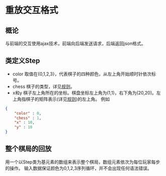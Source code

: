 重放交互格式
============

概论
-----
与前端的交互使用ajax技术，前端向后端发送请求，后端返回json格式。

类定义Step
----------
- color 取值在{0,1,2,3}，代表棋子的四种颜色，从左上角开始顺时针依次标号。
- chess 棋子的类型，详见[规则](RULES.md)。
- x和y 棋子左上角所在的坐标。棋盘坐标左上角为(1,1)，右下角为(20,20)。左上角指棋子的矩阵表示(详见[规则](RULES.md))的左上角。
例如
```json
{
	"color" : 0,
	"chess" : 1,
	"x" : 10,
	"y" : 10
}
```

整个棋局的回放
-----------
用一个以Step类为基元素的数组来表示整个棋局，数组元素依次为每位玩家每步的操作。
输入数据保证颜色为0,1,2,3序列循环，并不会出现任何语法错误。
